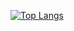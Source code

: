 [![Top Langs](https://github-readme-stats.vercel.app/api/top-langs/?username=SzupanBurliga)](https://github.com/anuraghazra/github-readme-stats)
